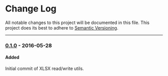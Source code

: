 ﻿# Change Log
All notable changes to this project will be documented in this file.
This project does its best to adhere to [Semantic Versioning](http://semver.org/).


--------
### [0.1.0](N/A) - 2016-05-28
#### Added
Initial commit of XLSX read/write utils.